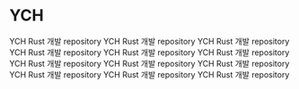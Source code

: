 # YCH
YCH Rust  개발  repository
YCH Rust  개발  repository
YCH Rust  개발  repository
YCH Rust  개발  repository
YCH Rust  개발  repository
YCH Rust  개발  repository
YCH Rust  개발  repository
YCH Rust  개발  repository
YCH Rust  개발  repository
YCH Rust  개발  repository
YCH Rust  개발  repository
YCH Rust  개발  repository




